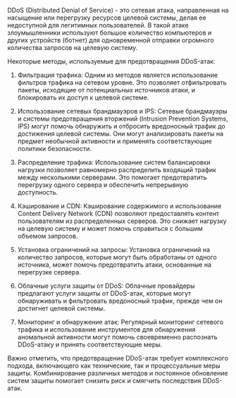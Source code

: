 DDoS (Distributed Denial of Service) - это сетевая атака, направленная на насыщение или перегрузку ресурсов целевой системы, делая ее недоступной для легитимных пользователей. В такой атаке злоумышленники используют большое количество компьютеров и других устройств (ботнет) для одновременной отправки огромного количества запросов на целевую систему.

Некоторые методы, используемые для предотвращения DDoS-атак:

1. Фильтрация трафика: Одним из методов является использование фильтров трафика на сетевом уровне. Это позволяет отфильтровать пакеты, исходящие от потенциальных источников атаки, и блокировать их доступ к целевой системе.

2. Использование сетевых брандмауэров и IPS: Сетевые брандмауэры и системы предотвращения вторжений (Intrusion Prevention Systems, IPS) могут помочь обнаружить и отбросить вредоносный трафик до достижения целевой системы. Они могут анализировать пакеты на предмет необычной активности и применять соответствующие политики безопасности.

3. Распределение трафика: Использование систем балансировки нагрузки позволяет равномерно распределить входящий трафик между несколькими серверами. Это помогает предотвратить перегрузку одного сервера и обеспечить непрерывную доступность.

4. Кэширование и CDN: Кэширование содержимого и использование Content Delivery Network (CDN) позволяют предоставлять контент пользователям из распределенных серверов. Это снижает нагрузку на целевую систему и может помочь справиться с большим объемом запросов.

5. Установка ограничений на запросы: Установка ограничений на количество запросов, которые могут быть обработаны от одного источника, может помочь предотвратить атаки, основанные на перегрузке сервера.

6. Облачные услуги защиты от DDoS: Облачные провайдеры предлагают услуги защиты от DDoS-атак, которые могут обнаруживать и фильтровать вредоносный трафик, прежде чем он достигнет целевой системы.

7. Мониторинг и обнаружение атак: Регулярный мониторинг сетевого трафика и использование инструментов для обнаружения аномальной активности могут помочь своевременно распознать DDoS-атаку и принять соответствующие меры.

Важно отметить, что предотвращение DDoS-атак требует комплексного подхода, включающего как технические, так и процессуальные меры защиты. Комбинирование различных методов и постоянное обновление систем защиты помогает снизить риск и смягчить последствия DDoS-атак.